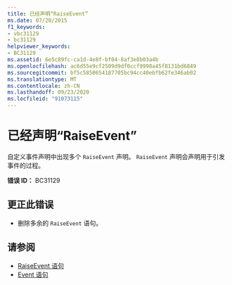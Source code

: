 ```yaml
---
title: 已经声明“RaiseEvent”
ms.date: 07/20/2015
f1_keywords:
- vbc31129
- bc31129
helpviewer_keywords:
- BC31129
ms.assetid: 6e5c89fc-ca1d-4e8f-bf04-8af3e8b03a4b
ms.openlocfilehash: ac6d55e9cf2509d9df0ccf9998a45f8131bd6849
ms.sourcegitcommit: bf5c5850654187705bc94cc40ebfb62fe346ab02
ms.translationtype: MT
ms.contentlocale: zh-CN
ms.lasthandoff: 09/23/2020
ms.locfileid: "91073115"
---
```

# <a name="raiseevent-is-already-declared"></a>已经声明“RaiseEvent”

自定义事件声明中出现多个 `RaiseEvent` 声明。 `RaiseEvent` 声明会声明用于引发事件的过程。  
  
 **错误 ID：** BC31129  
  
## <a name="to-correct-this-error"></a>更正此错误  
  
- 删除多余的 `RaiseEvent` 语句。  
  
## <a name="see-also"></a>请参阅

- [RaiseEvent 语句](../language-reference/statements/raiseevent-statement.md)
- [Event 语句](../language-reference/statements/event-statement.md)
